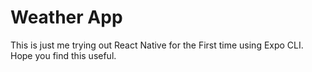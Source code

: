 # Weather App

This is just me trying out React Native for the First time using Expo CLI. 
Hope you find this useful. 

